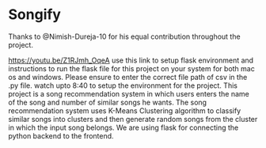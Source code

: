 # Songify

Thanks to @Nimish-Dureja-10 for his equal contribution throughout the project.

https://youtu.be/Z1RJmh_OqeA use this link to setup flask environment and instructions to run the flask file for this project on your system for both mac os and windows.
Please ensure to enter the correct file path of csv in the .py file.
watch upto 8:40 to setup the environment for the project.
This project is a song recommendation system in which users enters the name of the song and number of similar songs he wants. The song recommendation system uses K-Means Clustering algorithm to classify similar songs into clusters and then generate random songs from the cluster in which the input song belongs. We are using flask for connecting the python backend to the frontend.

